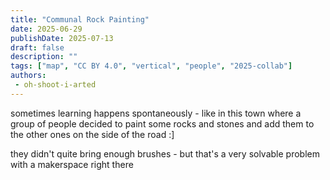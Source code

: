 ```yaml
---
title: "Communal Rock Painting"
date: 2025-06-29
publishDate: 2025-07-13
draft: false
description: ""
tags: ["map", "CC BY 4.0", "vertical", "people", "2025-collab"]
authors:
 - oh-shoot-i-arted
---
```


sometimes learning happens spontaneously - like in this town where a group of people decided to paint some rocks and stones and add them to the other ones on the side of the road :]

they didn't quite bring enough brushes - but that's a very solvable problem with a makerspace right there